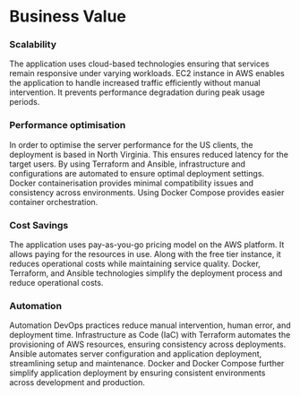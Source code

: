 # Business Value

### Scalability

The application uses cloud-based technologies ensuring that services remain responsive under varying workloads. EC2 instance in AWS enables the application to handle increased traffic efficiently without manual intervention. It prevents performance degradation during peak usage periods.

### Performance optimisation

In order to optimise the server performance for the US clients, the deployment is based in North Virginia. This ensures reduced latency for the target users. 
By using Terraform and Ansible, infrastructure and configurations are automated to ensure optimal deployment settings.
Docker containerisation provides minimal compatibility issues and consistency across environments. Using Docker Compose provides easier container orchestration.

### Cost Savings 

The application uses pay-as-you-go pricing model on the AWS platform. It allows paying for the resources in use. Along with the free tier instance, it reduces operational costs while maintaining service quality.
Docker, Terraform, and Ansible technologies simplify the deployment process and reduce operational costs.

### Automation
Automation DevOps practices reduce manual intervention, human error, and deployment time. Infrastructure as Code (IaC) with Terraform automates the provisioning of AWS resources, ensuring consistency across deployments. Ansible automates server configuration and application deployment, streamlining setup and maintenance. Docker and Docker Compose further simplify application deployment by ensuring consistent environments across development and production.



